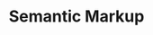 ---
title: Semantic Markup

slides:



  - content: |

      # Semantic Markup

  - content: |

      Easier for coders to code

  - content: |

      Easier for alternative access

  - content: |

      Easier for search engines to find

  - content: |

      Affects earch engine rankings





  - content: |

      ## Layout

  - content: |

      ### Header

  - content: |

      ### Footer

  - content: |

      ### Section





  - content: |

      ## Blogging

  - content: |

      ### Article

  - content: |

      ### Author

  - content: |

      ### Publish date





  - content: |

      ## Contact info

  - content: |

      ### Address

  - content: |

      ### Phone

  - content: |

      ### Open Hours






---